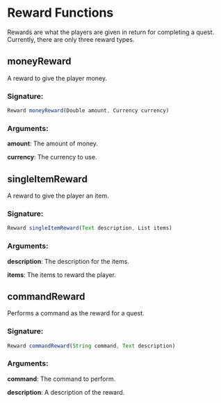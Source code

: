 # Reward Functions
 Rewards are what the players are given in return for completing a quest. Currently, there are only three reward types.

## moneyReward

A reward to give the player money.

### Signature:
```js
Reward moneyReward(Double amount, Currency currency)
```
### Arguments:

**amount**:   The amount of money.

**currency**: The currency to use.

## singleItemReward

A reward to give the player an item.

### Signature:
```js
Reward singleItemReward(Text description, List items)
```
### Arguments:

**description**: The description for the items.

**items**: The items to reward the player.

## commandReward

Performs a command as the reward for a quest.

### Signature:
```js
Reward commandReward(String command, Text description)
```
### Arguments:

**command**:     The command to perform.

**description**: A description of the reward.

